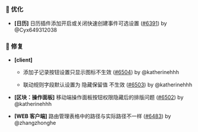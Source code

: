 ### 🚀 优化

- **[日历]** 日历插件添加开启或关闭快速创建事件可选设置 ([#6391](https://github.com/nocobase/nocobase/pull/6391)) by @Cyx649312038

### 🐛 修复

- **[client]**
  - 添加子记录按钮设置只显示图标不生效 ([#6504](https://github.com/nocobase/nocobase/pull/6504)) by @katherinehhh

  - 联动规则字段默认设置为 隐藏保留值 不生效 ([#6503](https://github.com/nocobase/nocobase/pull/6503)) by @katherinehhh

- **[区块：操作面板]** 移动端操作面板按钮权限隐藏后的排版问题 ([#6502](https://github.com/nocobase/nocobase/pull/6502)) by @katherinehhh

- **[WEB 客户端]** 路由管理表格中的路径与实际路径不一样 ([#6483](https://github.com/nocobase/nocobase/pull/6483)) by @zhangzhonghe

